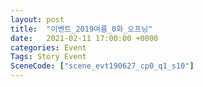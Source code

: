 ```yaml
---
layout: post
title:  "이벤트_2019여름_0화_오프닝"
date:   2021-02-11 17:00:00 +0000
categories: Event
Tags: Story Event
SceneCode: ["scene_evt190627_cp0_q1_s10"]
---
```

